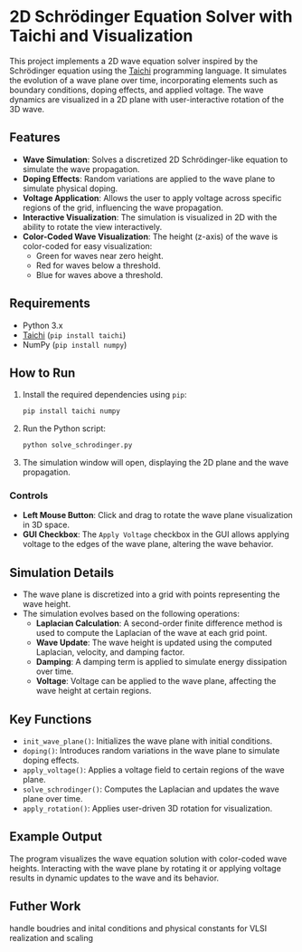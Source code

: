 
# 2D Schrödinger Equation Solver with Taichi and Visualization

This project implements a 2D wave equation solver inspired by the Schrödinger equation using the [Taichi](https://taichi.graphics/) programming language. It simulates the evolution of a wave plane over time, incorporating elements such as boundary conditions, doping effects, and applied voltage. The wave dynamics are visualized in a 2D plane with user-interactive rotation of the 3D wave.

## Features

- **Wave Simulation**: Solves a discretized 2D Schrödinger-like equation to simulate the wave propagation.
- **Doping Effects**: Random variations are applied to the wave plane to simulate physical doping.
- **Voltage Application**: Allows the user to apply voltage across specific regions of the grid, influencing the wave propagation.
- **Interactive Visualization**: The simulation is visualized in 2D with the ability to rotate the view interactively.
- **Color-Coded Wave Visualization**: The height (z-axis) of the wave is color-coded for easy visualization:
  - Green for waves near zero height.
  - Red for waves below a threshold.
  - Blue for waves above a threshold.

## Requirements

- Python 3.x
- [Taichi](https://github.com/taichi-dev/taichi) (`pip install taichi`)
- NumPy (`pip install numpy`)

## How to Run

1. Install the required dependencies using `pip`:
   ```bash
   pip install taichi numpy
   ```

2. Run the Python script:
   ```bash
   python solve_schrodinger.py
   ```

3. The simulation window will open, displaying the 2D plane and the wave propagation.

### Controls

- **Left Mouse Button**: Click and drag to rotate the wave plane visualization in 3D space.
- **GUI Checkbox**: The `Apply Voltage` checkbox in the GUI allows applying voltage to the edges of the wave plane, altering the wave behavior.
  
## Simulation Details

- The wave plane is discretized into a grid with points representing the wave height.
- The simulation evolves based on the following operations:
  - **Laplacian Calculation**: A second-order finite difference method is used to compute the Laplacian of the wave at each grid point.
  - **Wave Update**: The wave height is updated using the computed Laplacian, velocity, and damping factor.
  - **Damping**: A damping term is applied to simulate energy dissipation over time.
  - **Voltage**: Voltage can be applied to the wave plane, affecting the wave height at certain regions.

## Key Functions

- `init_wave_plane()`: Initializes the wave plane with initial conditions.
- `doping()`: Introduces random variations in the wave plane to simulate doping effects.
- `apply_voltage()`: Applies a voltage field to certain regions of the wave plane.
- `solve_schrodinger()`: Computes the Laplacian and updates the wave plane over time.
- `apply_rotation()`: Applies user-driven 3D rotation for visualization.

## Example Output

The program visualizes the wave equation solution with color-coded wave heights. Interacting with the wave plane by rotating it or applying voltage results in dynamic updates to the wave and its behavior.

## Futher Work
handle boudries and inital conditions and physical constants for VLSI realization and scaling

